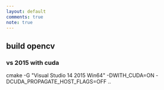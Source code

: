```yaml
---
layout: default
comments: true
note: true
---
```


## build opencv

### vs 2015 with cuda

cmake -G "Visual Studio 14 2015 Win64" -DWITH_CUDA=ON -DCUDA_PROPAGATE_HOST_FLAGS=OFF ..